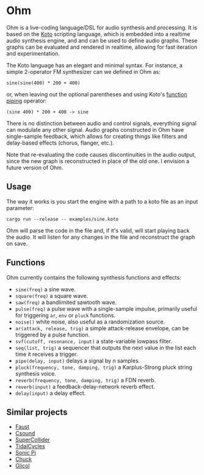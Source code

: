 # Ohm

Ohm is a live-coding language/DSL for audio synthesis and processing. It is based on the [Koto](https://koto.dev/) scripting language, which is embedded into a realtime audio synthesis engine, and and can be used to define audio graphs. These graphs can be evaluated and rendered in realtime, allowing for fast iteration and experimentation.

The Koto language has an elegant and minimal syntax. For instance, a simple 2-operator FM synthesizer can we defined in Ohm as:

```
sine(sine(400) * 200 + 400)
```

or, when leaving out the optional parentheses and using Koto's [function piping](https://koto.dev/docs/0.15/language/#function-piping) operator:

```
(sine 400) * 200 + 400 -> sine
```

There is no distinction between audio and control signals, everything signal can modulate any other signal. Audio graphs constructed in Ohm have single-sample feedback, which allows for creating things like filters and delay-based effects (chorus, flanger, etc.).

Note that re-evaluating the code causes discontinuities in the audio output, since the new graph is reconstructed in place of the old one. I envision a future version of Ohm.

## Usage

The way it works is you start the engine with a path to a koto file as an input parameter:

```
cargo run --release -- examples/sine.koto
```

Ohm will parse the code in the file and, if it's valid, will start playing back the audio. It will listen for any changes in the file and reconstruct the graph on save.

## Functions

Ohm currently contains the following synthesis functions and effects:

- `sine(freq)` a sine wave.
- `square(freq)` a square wave.
- `saw(freq)` a bandlimited sawtooth wave.
- `pulse(freq)` a pulse wave with a single-sample impulse, primarily useful for triggering `ar`, `env` or `pluck` functions.
- `noise()` white noise, also useful as a randomization source.
- `ar(attack, release, trig)` a simple attack-release envelope, can be triggered by a pulse function.
- `svf(cutoff, resonance, input)` a state-variable lowpass filter.
- `seq(list, trig)` a sequencer that outputs the next value in the list each time it receives a trigger.
- `pipe(delay, input)` delays a signal by *n* samples.
- `pluck(frequency, tone, damping, trig)` a Karplus-Strong pluck string synthesis voice.
- `reverb(frequency, tone, damping, trig)` a FDN reverb.
- `reverb(input)` a feedback-delay-network reverb effect.
- `delay(input)` a delay effect.

## Similar projects
- [Faust](https://faust.grame.fr/)
- [Csound](https://csound.com/)
- [SuperCollider](https://supercollider.github.io/)
- [TidalCycles](https://tidalcycles.org/)
- [Sonic Pi](https://sonic-pi.net/)
- [Chuck](http://chuck.stanford.edu/)
- [Glicol](https://glicol.org/)
